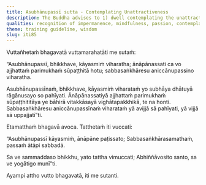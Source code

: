 ```yaml
---
title: Asubhānupassī sutta - Contemplating Unattractiveness
description: The Buddha advises to 1) dwell contemplating the unattractive nature of the body, 2) establish mindfulness as the first priority while breathing in and out, and 3) observe impermanence in all conditioned phenomena.
qualities: recognition of impermanence, mindfulness, passion, contemplation, ignorance, insight
theme: training guideline, wisdom
slug: iti85
---
```


Vuttañhetaṁ bhagavatā vuttamarahatāti me sutaṁ:

“Asubhānupassī, bhikkhave, kāyasmiṁ viharatha; ānāpānassati ca vo ajjhattaṁ parimukhaṁ sūpaṭṭhitā hotu; sabbasaṅkhāresu aniccānupassino viharatha.

Asubhānupassīnaṁ, bhikkhave, kāyasmiṁ viharataṁ yo subhāya dhātuyā rāgānusayo so pahīyati. Ānāpānassatiyā ajjhattaṁ parimukhaṁ sūpaṭṭhititāya ye bāhirā vitakkāsayā vighātapakkhikā, te na honti. Sabbasaṅkhāresu aniccānupassīnaṁ viharataṁ yā avijjā sā pahīyati, yā vijjā sā uppajjatī”ti.

Etamatthaṁ bhagavā avoca. Tatthetaṁ iti vuccati:

“Asubhānupassī kāyasmiṁ,
ānāpāne paṭissato;
Sabbasaṅkhārasamathaṁ,
passaṁ ātāpi sabbadā.

Sa ve sammaddaso bhikkhu,
yato tattha vimuccati;
Abhiññāvosito santo,
sa ve yogātigo munī”ti.

Ayampi attho vutto bhagavatā, iti me sutanti.
